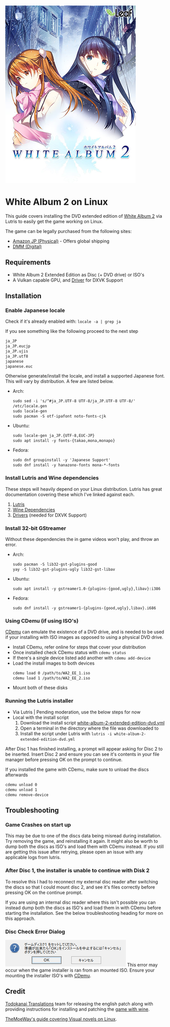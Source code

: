 ![Game DVD Cover](/images/cover.jpg)
# White Album 2 on Linux
This guide covers installing the DVD extended edition of [White Album 2](https://leaf.aquaplus.jp/product/wa2cc/) via Lutris to easily get the game working on Linux.

The game can be legally purchased from the following sites:
- [Amazon JP (Physical)](https://www.amazon.co.jp/dp/B0788BRGN3) - Offers global shipping
- [DMM (Digital)](https://dlsoft.dmm.co.jp/detail/aquap_0019/)


## Requirements
- White Album 2 Extended Edition as Disc (+ DVD drive) or ISO's
- A Vulkan capable GPU, and [Driver](https://github.com/doitsujin/dxvk/wiki/Driver-support) for DXVK Support


## Installation
### Enable Japanese locale
Check if it's already enabled with: `locale -a | grep ja`

If you see something like the following proceed to the next step
```
ja_JP
ja_JP.eucjp
ja_JP.ujis
ja_JP.utf8
japanese
japanese.euc
```

Otherwise generate/install the locale, and install a supported Japanese font. This will vary by distribution. A few are listed below.
- Arch:
	```
	sudo sed -i 's/^#ja_JP.UTF-8 UTF-8/ja_JP.UTF-8 UTF-8/' /etc/locale.gen
	sudo locale-gen
	sudo pacman -S otf-ipafont noto-fonts-cjk
	```
- Ubuntu:
	```
	sudo locale-gen ja_JP.{UTF-8,EUC-JP}
	sudo apt install -y fonts-{takao,mona,monapo}
	```
- Fedora:
	```
	sudo dnf groupinstall -y 'Japanese Support'
	sudo dnf install -y hanazono-fonts mona-*-fonts
	```


### Install Lutris and Wine dependencies
These steps will heavily depend on your Linux distribution. Lutris has great documentation covering these which I've linked against each.
1. [Lutris](https://lutris.net/downloads/)
2. [Wine Dependencies](https://github.com/lutris/docs/blob/master/WineDependencies.md)
3. [Drivers](https://github.com/lutris/docs/blob/master/InstallingDrivers.md) (needed for DXVK Support)


### Install 32-bit GStreamer
Without these dependencies the in game videos won't play, and throw an error.
- Arch:
	```
	sudo pacman -S lib32-gst-plugins-good
	yay -S lib32-gst-plugins-ugly lib32-gst-libav
	```
- Ubuntu:
	```
	sudo apt install -y gstreamer1.0-{plugins-{good,ugly},libav}:i386
	```
- Fedora:
	```
	sudo dnf install -y gstreamer1-{plugins-{good,ugly},libav}.i686
	```


### Using CDemu (if using ISO's)
[CDemu](https://wiki.archlinux.org/title/CDemu) can emulate the existence of a DVD drive, and is needed to be used if your installing with ISO images as opposed to using a physical DVD drive.
- Install CDemu, refer online for steps that cover your distribution
- Once installed check CDemu status with `cdemu status`
- If there's a single device listed add another with `cdemu add-device`
- Load the install images to both devices
	```
	cdemu load 0 /path/to/WA2_EE_1.iso
	cdemu load 1 /path/to/WA2_EE_2.iso
	```
- Mount both of these disks


### Running the Lutris installer
- Via Lutris | Pending moderation, use the below steps for now
- Local with the install script
	1. Download the install script [white-album-2-extended-edition-dvd.yml](/white-album-2-extended-edition-dvd.yml)
	2. Open a terminal in the directory where the file was downloaded to
	3. Install the script under Lutris with `lutris -i white-album-2-extended-edition-dvd.yml`

After Disc 1 has finished installing, a prompt will appear asking for Disc 2 to be inserted. Insert Disc 2 and ensure you can see it's contents in your file manager before pressing OK on the prompt to continue.

If you installed the game with CDemu, make sure to unload the discs afterwards
```
cdemu unload 0
cdemu unload 1
cdemu remove-device
```


## Troubleshooting
### Game Crashes on start up
This may be due to one of the discs data being misread during installation. Try removing the game, and reinstalling it again. It might also be worth to dump both the discs as ISO's and load them with CDemu instead. If you still are getting this issue after retrying, please open an issue with any applicable logs from lutris.


### After Disc 1, the installer is unable to continue with Disk 2
To resolve this I had to reconnect my external disc reader after switching the discs so that I could mount disc 2, and see it's files correctly before pressing OK on the continue prompt.

If you are using an internal disc reader where this isn't possible you can instead dump both the discs as ISO's and load them in with CDemu before starting the installation. See the below troubleshooting heading for more on this approach.


### Disc Check Error Dialog
![Disc Check Error Dialog](/images/disc-check-error.png)
This error may occur when the game installer is ran from an mounted ISO. Ensure your mounting the installer ISO's with [CDemu](https://wiki.archlinux.org/title/CDemu).


## Credit
[Todokanai Translations](https://todokanaitl.github.io/) team for releasing the english patch along with providing instructions for installing and patching the [game with wine](https://github.com/TodokanaiTL/wa2-wine).

[TheMoeWay's guide covering Visual novels on Linux](https://learnjapanese.moe/vn-linux/).